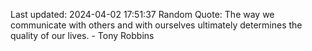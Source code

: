Last updated: 2024-04-02 17:51:37
Random Quote: The way we communicate with others and with ourselves ultimately determines the quality of our lives. - Tony Robbins
